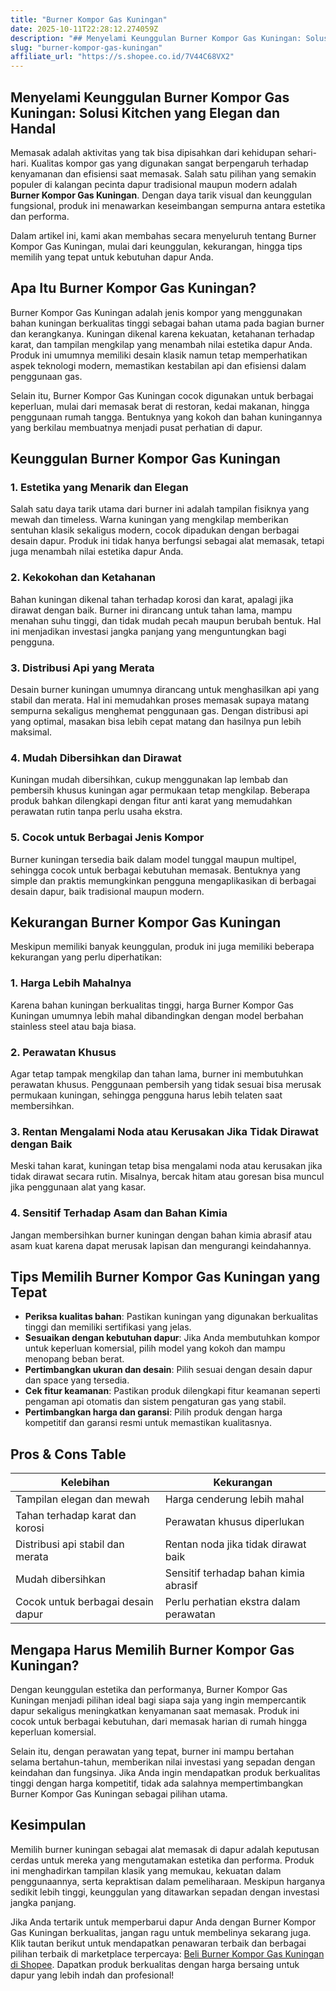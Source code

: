 ```yaml
---
title: "Burner Kompor Gas Kuningan"
date: 2025-10-11T22:28:12.274059Z
description: "## Menyelami Keunggulan Burner Kompor Gas Kuningan: Solusi Kitchen yang Elegan dan Handal..."
slug: "burner-kompor-gas-kuningan"
affiliate_url: "https://s.shopee.co.id/7V44C68VX2"
---
```

## Menyelami Keunggulan Burner Kompor Gas Kuningan: Solusi Kitchen yang Elegan dan Handal

Memasak adalah aktivitas yang tak bisa dipisahkan dari kehidupan sehari-hari. Kualitas kompor gas yang digunakan sangat berpengaruh terhadap kenyamanan dan efisiensi saat memasak. Salah satu pilihan yang semakin populer di kalangan pecinta dapur tradisional maupun modern adalah **Burner Kompor Gas Kuningan**. Dengan daya tarik visual dan keunggulan fungsional, produk ini menawarkan keseimbangan sempurna antara estetika dan performa.

Dalam artikel ini, kami akan membahas secara menyeluruh tentang Burner Kompor Gas Kuningan, mulai dari keunggulan, kekurangan, hingga tips memilih yang tepat untuk kebutuhan dapur Anda.

## Apa Itu Burner Kompor Gas Kuningan?

Burner Kompor Gas Kuningan adalah jenis kompor yang menggunakan bahan kuningan berkualitas tinggi sebagai bahan utama pada bagian burner dan kerangkanya. Kuningan dikenal karena kekuatan, ketahanan terhadap karat, dan tampilan mengkilap yang menambah nilai estetika dapur Anda. Produk ini umumnya memiliki desain klasik namun tetap memperhatikan aspek teknologi modern, memastikan kestabilan api dan efisiensi dalam penggunaan gas.

Selain itu, Burner Kompor Gas Kuningan cocok digunakan untuk berbagai keperluan, mulai dari memasak berat di restoran, kedai makanan, hingga penggunaan rumah tangga. Bentuknya yang kokoh dan bahan kuningannya yang berkilau membuatnya menjadi pusat perhatian di dapur.

## Keunggulan Burner Kompor Gas Kuningan

### 1. Estetika yang Menarik dan Elegan

Salah satu daya tarik utama dari burner ini adalah tampilan fisiknya yang mewah dan timeless. Warna kuningan yang mengkilap memberikan sentuhan klasik sekaligus modern, cocok dipadukan dengan berbagai desain dapur. Produk ini tidak hanya berfungsi sebagai alat memasak, tetapi juga menambah nilai estetika dapur Anda.

### 2. Kekokohan dan Ketahanan

Bahan kuningan dikenal tahan terhadap korosi dan karat, apalagi jika dirawat dengan baik. Burner ini dirancang untuk tahan lama, mampu menahan suhu tinggi, dan tidak mudah pecah maupun berubah bentuk. Hal ini menjadikan investasi jangka panjang yang menguntungkan bagi pengguna.

### 3. Distribusi Api yang Merata

Desain burner kuningan umumnya dirancang untuk menghasilkan api yang stabil dan merata. Hal ini memudahkan proses memasak supaya matang sempurna sekaligus menghemat penggunaan gas. Dengan distribusi api yang optimal, masakan bisa lebih cepat matang dan hasilnya pun lebih maksimal.

### 4. Mudah Dibersihkan dan Dirawat

Kuningan mudah dibersihkan, cukup menggunakan lap lembab dan pembersih khusus kuningan agar permukaan tetap mengkilap. Beberapa produk bahkan dilengkapi dengan fitur anti karat yang memudahkan perawatan rutin tanpa perlu usaha ekstra.

### 5. Cocok untuk Berbagai Jenis Kompor

Burner kuningan tersedia baik dalam model tunggal maupun multipel, sehingga cocok untuk berbagai kebutuhan memasak. Bentuknya yang simple dan praktis memungkinkan pengguna mengaplikasikan di berbagai desain dapur, baik tradisional maupun modern.

## Kekurangan Burner Kompor Gas Kuningan

Meskipun memiliki banyak keunggulan, produk ini juga memiliki beberapa kekurangan yang perlu diperhatikan:

### 1. Harga Lebih Mahalnya

Karena bahan kuningan berkualitas tinggi, harga Burner Kompor Gas Kuningan umumnya lebih mahal dibandingkan dengan model berbahan stainless steel atau baja biasa.

### 2. Perawatan Khusus

Agar tetap tampak mengkilap dan tahan lama, burner ini membutuhkan perawatan khusus. Penggunaan pembersih yang tidak sesuai bisa merusak permukaan kuningan, sehingga pengguna harus lebih telaten saat membersihkan.

### 3. Rentan Mengalami Noda atau Kerusakan Jika Tidak Dirawat dengan Baik

Meski tahan karat, kuningan tetap bisa mengalami noda atau kerusakan jika tidak dirawat secara rutin. Misalnya, bercak hitam atau goresan bisa muncul jika penggunaan alat yang kasar.

### 4. Sensitif Terhadap Asam dan Bahan Kimia

Jangan membersihkan burner kuningan dengan bahan kimia abrasif atau asam kuat karena dapat merusak lapisan dan mengurangi keindahannya.

## Tips Memilih Burner Kompor Gas Kuningan yang Tepat

- **Periksa kualitas bahan**: Pastikan kuningan yang digunakan berkualitas tinggi dan memiliki sertifikasi yang jelas.
- **Sesuaikan dengan kebutuhan dapur**: Jika Anda membutuhkan kompor untuk keperluan komersial, pilih model yang kokoh dan mampu menopang beban berat.
- **Pertimbangkan ukuran dan desain**: Pilih sesuai dengan desain dapur dan space yang tersedia.
- **Cek fitur keamanan**: Pastikan produk dilengkapi fitur keamanan seperti pengaman api otomatis dan sistem pengaturan gas yang stabil.
- **Pertimbangkan harga dan garansi**: Pilih produk dengan harga kompetitif dan garansi resmi untuk memastikan kualitasnya.

## Pros & Cons Table

| **Kelebihan** | **Kekurangan** |
|----------------|----------------|
| Tampilan elegan dan mewah | Harga cenderung lebih mahal |
| Tahan terhadap karat dan korosi | Perawatan khusus diperlukan |
| Distribusi api stabil dan merata | Rentan noda jika tidak dirawat baik |
| Mudah dibersihkan | Sensitif terhadap bahan kimia abrasif |
| Cocok untuk berbagai desain dapur | Perlu perhatian ekstra dalam perawatan |

## Mengapa Harus Memilih Burner Kompor Gas Kuningan?

Dengan keunggulan estetika dan performanya, Burner Kompor Gas Kuningan menjadi pilihan ideal bagi siapa saja yang ingin mempercantik dapur sekaligus meningkatkan kenyamanan saat memasak. Produk ini cocok untuk berbagai kebutuhan, dari memasak harian di rumah hingga keperluan komersial.

Selain itu, dengan perawatan yang tepat, burner ini mampu bertahan selama bertahun-tahun, memberikan nilai investasi yang sepadan dengan keindahan dan fungsinya. Jika Anda ingin mendapatkan produk berkualitas tinggi dengan harga kompetitif, tidak ada salahnya mempertimbangkan Burner Kompor Gas Kuningan sebagai pilihan utama.

## Kesimpulan

Memilih burner kuningan sebagai alat memasak di dapur adalah keputusan cerdas untuk mereka yang mengutamakan estetika dan performa. Produk ini menghadirkan tampilan klasik yang memukau, kekuatan dalam penggunaannya, serta kepraktisan dalam pemeliharaan. Meskipun harganya sedikit lebih tinggi, keunggulan yang ditawarkan sepadan dengan investasi jangka panjang.

Jika Anda tertarik untuk memperbarui dapur Anda dengan Burner Kompor Gas Kuningan berkualitas, jangan ragu untuk membelinya sekarang juga. Klik tautan berikut untuk mendapatkan penawaran terbaik dan berbagai pilihan terbaik di marketplace terpercaya: [Beli Burner Kompor Gas Kuningan di Shopee](https://s.shopee.co.id/7V44C68VX2). Dapatkan produk berkualitas dengan harga bersaing untuk dapur yang lebih indah dan profesional!